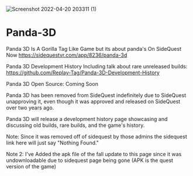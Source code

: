 ![Screenshot 2022-04-20 203311 (1)](https://user-images.githubusercontent.com/97656665/164966673-3dceffb3-5c3e-465d-b165-5e7015cb9e7b.png)

# Panda-3D
Panda 3D Is A Gorilla Tag Like Game but its about panda's On SideQuest Now
https://sidequestvr.com/app/8236/panda-3d

Panda 3D Development History Including talk about rare unreleased builds: https://github.com/Replay-Tag/Panda-3D-Development-History

Panda 3D Open Source: Coming Soon

Panda 3D has been removed from SideQuest indefinitely due to SideQuest unapproving it, even though it was approved and released on SideQuest over two years ago.

Panda 3D will release a development history page showcasing and discussing old builds, rare builds, and the game's history.

Note: Since it was removed off of sidequest by those admins the sidequest link here will just say "Nothing Found."

Note 2: I've Added the apk file of the fall update to this page since it was undownloadable due to sidequest page being gone (APK is the quest version of the game)
